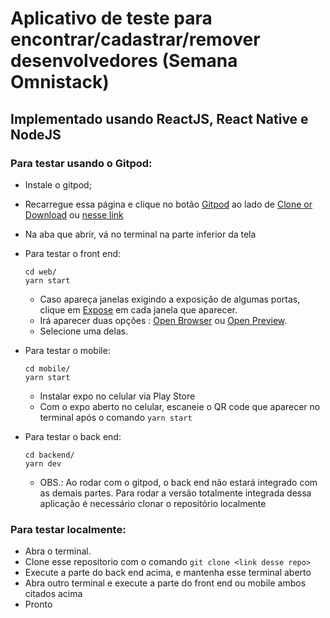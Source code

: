 # Aplicativo de teste para encontrar/cadastrar/remover desenvolvedores (Semana Omnistack)

## Implementado usando ReactJS, React Native e NodeJS

### Para testar usando o Gitpod: 
  - Instale o gitpod;
  - Recarregue essa página e clique no botão [Gitpod]() ao lado de [Clone or Download]() ou [nesse link](https://gitpod.io/#https://github.com/EdZM/DevRadar)
  - Na aba que abrir, vá no terminal na parte inferior da tela 
  - Para testar o front end: 
    
    ```
    cd web/
    yarn start 
    ```
    
    - Caso apareça janelas exigindo a exposição de algumas portas, clique em [Expose]() em cada janela que aparecer.
    - Irá aparecer duas opções : [Open Browser]() ou [Open Preview]().
    - Selecione uma delas.
  
  - Para testar o mobile:  
    
    ```
    cd mobile/
    yarn start  
    ```
    
    - Instalar expo no celular via Play Store
    - Com o expo aberto no celular, escaneie o QR code que aparecer no terminal após o comando `yarn start`
    
  - Para testar o back end: 
    
    ``` 
    cd backend/
    yarn dev
    ```
    
    - OBS.: Ao rodar com o gitpod, o back end não estará integrado com as demais partes. Para rodar a versão totalmente integrada dessa aplicação é necessário clonar o repositório localmente
    
### Para testar localmente:
  - Abra o terminal.
  - Clone esse repositorio com o comando `git clone <link desse repo>`
  - Execute a parte do back end acima, e mantenha esse terminal aberto 
  - Abra outro terminal e execute a parte do front end ou mobile ambos citados acima
  - Pronto
